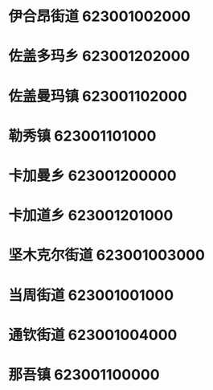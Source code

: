 # 伊合昂街道 623001002000
# 佐盖多玛乡 623001202000
# 佐盖曼玛镇 623001102000
# 勒秀镇 623001101000
# 卡加曼乡 623001200000
# 卡加道乡 623001201000
# 坚木克尔街道 623001003000
# 当周街道 623001001000
# 通钦街道 623001004000
# 那吾镇 623001100000
